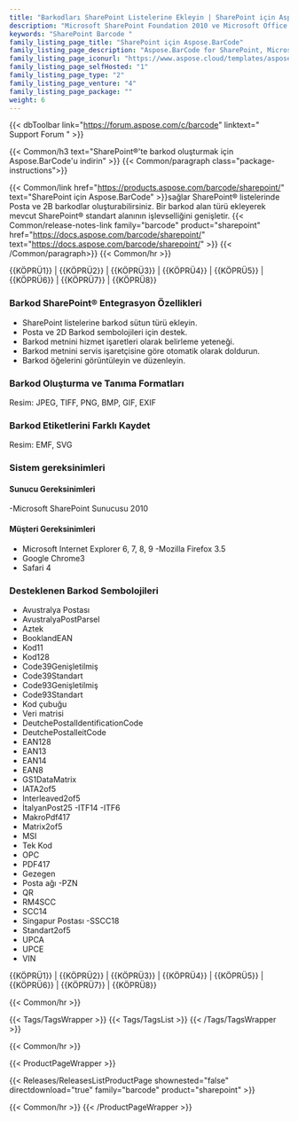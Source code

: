 ```yaml
---
title: "Barkodları SharePoint Listelerine Ekleyin | SharePoint için Aspose.BarCode"
description: "Microsoft SharePoint Foundation 2010 ve Microsoft Office SharePoint Server 2010 (MOSS) listelerine çok sayıda doğrusal, 2B ve posta barkodu sembolü eklemeye olanak tanıyan SharePoint için Barkod Çözümünü indirin."
keywords: "SharePoint Barcode "
family_listing_page_title: "SharePoint için Aspose.BarCode"
family_listing_page_description: "Aspose.BarCode for SharePoint, Microsoft SharePoint Foundation 2010 ve Microsoft Office SharePoint Server 2010 (MOSS) listelerine çok sayıda lineer, 2D ve posta barkodu sembolü eklemenize olanak tanır. Kod metni ve semboloji belirterek herhangi bir listeye barkod ekleyebilirsiniz."
family_listing_page_iconurl: "https://www.aspose.cloud/templates/aspose/App_Themes/V3/images/barcode/272x272/aspose_barcode-for-sharepoint-min.png"
family_listing_page_selfHosted: "1"
family_listing_page_type: "2"
family_listing_page_venture: "4"
family_listing_page_package: ""
weight: 6
---
```


{{< dbToolbar link="https://forum.aspose.com/c/barcode" linktext=" Support Forum " >}}

{{< Common/h3 text="SharePoint®'te barkod oluşturmak için Aspose.BarCode'u indirin"  >}}
{{< Common/paragraph class="package-instructions">}}

{{< Common/link href="https://products.aspose.com/barcode/sharepoint/" text="SharePoint için Aspose.BarCode"  >}}sağlar
SharePoint® listelerinde Posta ve 2B barkodlar oluşturabilirsiniz. Bir barkod alan türü ekleyerek mevcut SharePoint® standart alanının işlevselliğini genişletir.
{{< Common/release-notes-link family="barcode" product="sharepoint" href="https://docs.aspose.com/barcode/sharepoint/" text="https://docs.aspose.com/barcode/sharepoint/"  >}}
{{< /Common/paragraph>}}
{{< Common/hr >}}

{{KÖPRÜ1}} | {{KÖPRÜ2}} | {{KÖPRÜ3}} | {{KÖPRÜ4}} | {{KÖPRÜ5}} | {{KÖPRÜ6}} | {{KÖPRÜ7}} | {{KÖPRÜ8}}

### Barkod SharePoint® Entegrasyon Özellikleri

- SharePoint listelerine barkod sütun türü ekleyin.
- Posta ve 2D Barkod sembolojileri için destek.
- Barkod metnini hizmet işaretleri olarak belirleme yeteneği.
- Barkod metnini servis işaretçisine göre otomatik olarak doldurun.
- Barkod öğelerini görüntüleyin ve düzenleyin.

### Barkod Oluşturma ve Tanıma Formatları

Resim: JPEG, TIFF, PNG, BMP, GIF, EXIF

### Barkod Etiketlerini Farklı Kaydet

Resim: EMF, SVG

### Sistem gereksinimleri

#### Sunucu Gereksinimleri

-Microsoft SharePoint Sunucusu 2010

#### Müşteri Gereksinimleri

- Microsoft Internet Explorer 6, 7, 8, 9
-Mozilla Firefox 3.5
- Google Chrome3
- Safari 4

### Desteklenen Barkod Sembolojileri

- Avustralya Postası
- AvustralyaPostParsel
- Aztek
- BooklandEAN
- Kod11
- Kod128
- Code39Genişletilmiş
- Code39Standart
- Code93Genişletilmiş
- Code93Standart
- Kod çubuğu
- Veri matrisi
- DeutchePostalIdentificationCode
- DeutchePostalleitCode
- EAN128
- EAN13
- EAN14
- EAN8
- GS1DataMatrix
- IATA2of5
- Interleaved2of5
- İtalyanPost25
-ITF14
-ITF6
- MakroPdf417
- Matrix2of5
- MSI
- Tek Kod
- OPC
- PDF417
- Gezegen
- Posta ağı
-PZN
- QR
- RM4SCC
- SCC14
- Singapur Postası
-SSCC18
- Standart2of5
- UPCA
- UPCE
- VIN

{{KÖPRÜ1}} | {{KÖPRÜ2}} | {{KÖPRÜ3}} | {{KÖPRÜ4}} | {{KÖPRÜ5}} | {{KÖPRÜ6}} | {{KÖPRÜ7}} | {{KÖPRÜ8}}

{{< Common/hr >}}

{{< Tags/TagsWrapper >}}
{{< Tags/TagsList >}}
{{< /Tags/TagsWrapper >}}

{{< Common/hr >}}

{{< ProductPageWrapper >}}

<!-- ReleasesListProductPage-->

{{< Releases/ReleasesListProductPage shownested="false"  directdownload="true" family="barcode" product="sharepoint" >}}

<!-- /ReleasesListProductPage-->

{{< Common/hr >}}
{{< /ProductPageWrapper >}}

